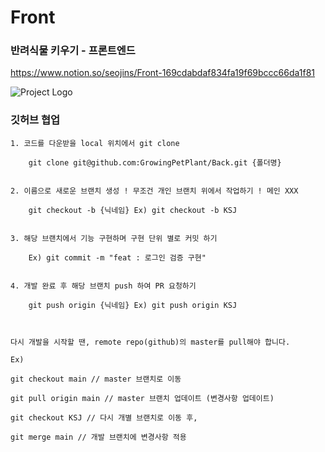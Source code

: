 # Front
### 반려식물 키우기 - 프론트엔드

https://www.notion.so/seojins/Front-169cdabdaf834fa19f69bccc66da1f81

![Project Logo](https://github.com/GrowingPetPlant/Front/assets/107312651/5971be0a-ce3e-4fab-a659-5d3ee0e73369)
### 깃허브 협업

    1. 코드를 다운받을 local 위치에서 git clone

        git clone git@github.com:GrowingPetPlant/Back.git {폴더명}
        
        
    2. 이름으로 새로운 브랜치 생성 ! 무조건 개인 브랜치 위에서 작업하기 ! 메인 XXX
        
        git checkout -b {닉네임} Ex) git checkout -b KSJ
        
        
    3. 해당 브랜치에서 기능 구현하며 구현 단위 별로 커밋 하기 
        
        Ex) git commit -m "feat : 로그인 검증 구현"
        
        
    4. 개발 완료 후 해당 브랜치 push 하여 PR 요청하기 
        
        git push origin {닉네임} Ex) git push origin KSJ

        
    
    다시 개발을 시작할 땐, remote repo(github)의 master를 pull해야 합니다.
     
    Ex)
    
    git checkout main // master 브랜치로 이동
     
    git pull origin main // master 브랜치 업데이트 (변경사항 업데이트)
     
    git checkout KSJ // 다시 개별 브랜치로 이동 후,
    
    git merge main // 개발 브랜치에 변경사항 적용
